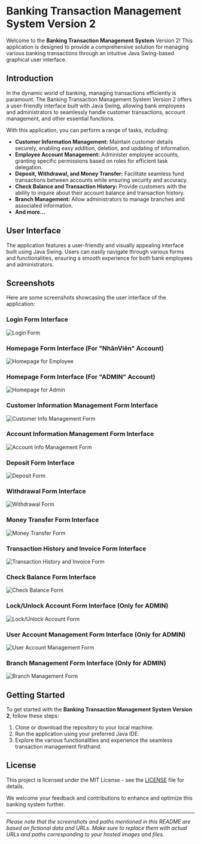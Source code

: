 # Banking Transaction Management System Version 2

Welcome to the **Banking Transaction Management System** Version 2! This application is designed to provide a comprehensive solution for managing various banking transactions through an intuitive Java Swing-based graphical user interface.

## Introduction

In the dynamic world of banking, managing transactions efficiently is paramount. The Banking Transaction Management System Version 2 offers a user-friendly interface built with Java Swing, allowing bank employees and administrators to seamlessly handle customer transactions, account management, and other essential functions.

With this application, you can perform a range of tasks, including:

- **Customer Information Management:** Maintain customer details securely, enabling easy addition, deletion, and updating of information.
- **Employee Account Management:** Administer employee accounts, granting specific permissions based on roles for efficient task delegation.
- **Deposit, Withdrawal, and Money Transfer:** Facilitate seamless fund transactions between accounts while ensuring security and accuracy.
- **Check Balance and Transaction History:** Provide customers with the ability to inquire about their account balance and transaction history.
- **Branch Management:** Allow administrators to manage branches and associated information.
- **And more...**

## User Interface

The application features a user-friendly and visually appealing interface built using Java Swing. Users can easily navigate through various forms and functionalities, ensuring a smooth experience for both bank employees and administrators.

## Screenshots

Here are some screenshots showcasing the user interface of the application:

### Login Form Interface
![Login Form](https://github.com/nptruong01/Banking-system-ver2/assets/113322089/9da8da20-cb92-40f8-9487-ea78cb6f78d0.png)

### Homepage Form Interface (For "NhânViên" Account)
![Homepage for Employee](https://github.com/nptruong01/Banking-system-ver2/assets/113322089/a1fa3e07-aa7c-4270-9414-584716cb7bb9.png)

### Homepage Form Interface (For "ADMIN" Account)
![Homepage for Admin](https://github.com/nptruong01/Banking-system-ver2/assets/113322089/53fa7933-5c90-4b68-a731-db84d596b9e9.png)

### Customer Information Management Form Interface
![Customer Info Management Form](https://github.com/nptruong01/Banking-system-ver2/assets/113322089/ce8668ba-8fd5-4bf7-81f9-5b231e17544f.png)

### Account Information Management Form Interface
![Account Info Management Form](https://github.com/nptruong01/Banking-system-ver2/assets/113322089/e212c3c9-84e9-49f8-aab2-6869c3d43479.png)

### Deposit Form Interface
![Deposit Form](https://github.com/nptruong01/Banking-system-ver2/assets/113322089/fc74b90a-b5b9-430c-8d89-5bbe8dc89f2e.png)

### Withdrawal Form Interface
![Withdrawal Form](https://github.com/nptruong01/Banking-system-ver2/assets/113322089/f27967f9-b5a2-4582-a53c-b28c404440df.png)

### Money Transfer Form Interface
![Money Transfer Form](https://github.com/nptruong01/Banking-system-ver2/assets/113322089/de3ea885-de8e-4863-a0bc-d08fc58198db.png)

### Transaction History and Invoice Form Interface
![Transaction History and Invoice Form](https://github.com/nptruong01/Banking-system-ver2/assets/113322089/4d7c0662-91fe-4494-8848-47097830179a.png)

### Check Balance Form Interface
![Check Balance Form](https://github.com/nptruong01/Banking-system-ver2/assets/113322089/b88fdf04-1a37-4582-9b5f-cef4e259aeca.png)

### Lock/Unlock Account Form Interface (Only for ADMIN)
![Lock/Unlock Account Form](https://github.com/nptruong01/Banking-system-ver2/assets/113322089/9dcc96c9-071c-4177-bb16-9c1acc783723.png)

### User Account Management Form Interface (Only for ADMIN)
![User Account Management Form](https://github.com/nptruong01/Banking-system-ver2/assets/113322089/b36ed478-12bc-4329-ba92-d4cac24ad207.png)

### Branch Management Form Interface (Only for ADMIN)
![Branch Management Form](https://github.com/nptruong01/Banking-system-ver2/assets/113322089/c0e8aceb-adbc-4ef4-9bcb-3874fcef193a.png)

## Getting Started

To get started with the **Banking Transaction Management System Version 2**, follow these steps:

1. Clone or download the repository to your local machine.
2. Run the application using your preferred Java IDE.
3. Explore the various functionalities and experience the seamless transaction management firsthand.

## License

This project is licensed under the MIT License - see the [LICENSE](LICENSE) file for details.

We welcome your feedback and contributions to enhance and optimize this banking system further.

---

*Please note that the screenshots and paths mentioned in this README are based on fictional data and URLs. Make sure to replace them with actual URLs and paths corresponding to your hosted images and files.*
